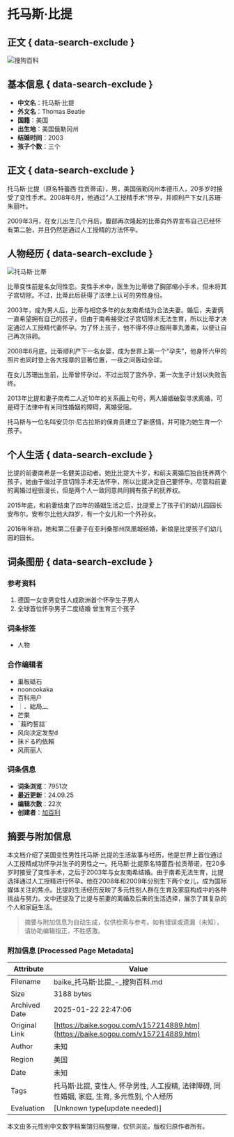 # 托马斯·比提

## 正文 { data-search-exclude }


![搜狗百科](https://search.sogoucdn.com/baike/common/logo.2e6e7ec0.svg)

## 基本信息 { data-search-exclude }

- **中文名**：托马斯·比提
- **外文名**：Thomas Beatie
- **国籍**：美国
- **出生地**：美国俄勒冈州
- **结婚时间**：2003
- **孩子个数**：三个

## 正文 { data-search-exclude }

托马斯·比提（原名特蕾西·拉贡蒂诺），男，美国俄勒冈州本德市人，20多岁时接受了变性手术。2008年6月，他通过“人工授精手术”怀孕，并顺利产下女儿苏珊·朱丽叶。

2009年3月，在女儿出生几个月后，腹部再次隆起的比蒂向外界宣布自己已经怀有第二胎，并且仍然是通过人工授精的方法怀孕。

## 人物经历 { data-search-exclude }

![托马斯·比蒂](https://pic.baike.soso.com/ugc/baikepic2/16230/20160806020027-629837494.jpg)

比蒂变性前是名女同性恋。变性手术中，医生为比蒂做了胸部缩小手术，但未将其子宫切除。不过，比蒂此后获得了法律上认可的男性身份。

2003年，成为男人后，比蒂与相恋多年的女友南希结为合法夫妻。婚后，夫妻俩一直希望拥有自己的孩子，但由于南希接受过子宫切除术无法生育，所以比蒂才决定通过人工授精代妻怀孕。为了怀上孩子，他不得不停止服用睾丸激素，以便让自己再次排卵。

2008年6月底，比蒂顺利产下一名女婴，成为世界上第一个“孕夫”，他身怀六甲的照片也同时登上各大报章的显著位置，一夜之间轰动全球。

在女儿苏珊出生前，比蒂曾怀孕过，不过出现了宫外孕，第一次生子计划以失败告终。

2013年比提和妻子南希二人近10年的关系画上句号，两人婚姻破裂寻求离婚，可是碍于法律中有关同性婚姻的障碍，离婚受阻。 

托马斯与一位名叫安贝尔·尼古拉斯的保育员建立了新感情，并可能为她生育一个孩子。

## 个人生活 { data-search-exclude }

比提的前妻南希是一名健美运动者。她比比提大十岁，和前夫离婚后独自抚养两个孩子，她由于做过子宫切除手术无法怀孕，所以比提决定自己要怀孕。尽管和前妻的离婚过程很漫长，但是两个人一致同意共同拥有孩子的抚养权。

2015年底，和前妻结束了四年的婚姻生活之后，比提爱上了孩子们的幼儿园园长安布尔。安布尔比他大四岁，有一个女儿和一个外孙女。

2016年年初，她和第二任妻子在亚利桑那州凤凰城结婚，新娘是比提孩子们幼儿园的园长。

## 词条图册 { data-search-exclude }

### 参考资料

1. 德国一女变男变性人成欧洲首个怀孕生子男人
2. 全球首位怀孕男子二度结婚 曾生育三个孩子

### 词条标签

- 人物

### 合作编辑者

- 巢板砥石
- noonookaka
- 百科用户
- ┊．絀局︷
- 芒果
- ˉ莪旳誓誩ˋ
- 风向决定发型d
- 抹ドる旳依賴
- 风雨丽人

### 词条信息

- **词条浏览**：7951次
- **最近更新**：24.09.25
- **编辑次数**：22次
- **创建者**：[加百利](usercenter/home.v?uid=u_753cca033a1d0cddbbea18b104be7ca3 "加百利")
<!-- tcd_original_link https://baike.sogou.com/v157214889.htm -->


## 摘要与附加信息

<!-- tcd_abstract -->
本文档介绍了美国变性男性托马斯·比提的生活故事与经历，他是世界上首位通过人工授精成功怀孕并生子的男性之一。托马斯·比提原名特蕾西·拉贡蒂诺，在20多岁时接受了变性手术，之后于2003年与女友南希结婚。由于南希无法生育，比提选择通过人工授精进行怀孕。他在2008年和2009年分别生下两个女儿，成为国际媒体关注的焦点。比提的生活经历反映了多元性别人群在生育及家庭构成中的各种挑战与努力。文中还提及了比提与前妻的离婚及后来的生活选择，展示了其复杂的个人和家庭生活。
<!-- tcd_abstract_end -->

> 摘要与附加信息为自动生成，仅供检索与参考。如有错误或遗漏（未知），请协助编辑指正，不胜感激。

### 附加信息 [Processed Page Metadata]

| Attribute       | Value                                  |
|-----------------|----------------------------------------|
| Filename        | baike_托马斯·比提_-_搜狗百科.md                             |
| Size            | 3188 bytes                           |
| Archived Date   | 2025-01-22 22:47:06                             |
| Original Link   | [https://baike.sogou.com/v157214889.htm](https://baike.sogou.com/v157214889.htm)                       |
| Author          | 未知                               |
| Region          | 美国                               |
| Date            | 未知                                 |
| Tags            | 托马斯·比提, 变性人, 怀孕男性, 人工授精, 法律障碍, 同性婚姻, 家庭, 生育, 多元性别, 个人经历                                 |
| Evaluation            | [Unknown type(update needed)]                                 |
<!-- tcd_table_end -->

本文由多元性别中文数字档案馆归档整理，仅供浏览。版权归原作者所有。
